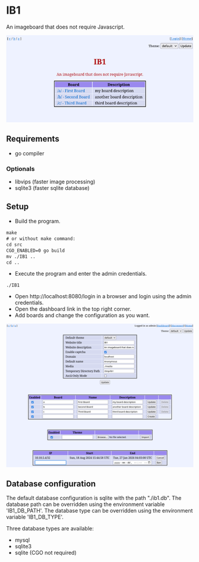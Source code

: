 # IB1

An imageboard that does not require Javascript.

![pic0](./img/img0.png)

## Requirements

* go compiler

### Optionals
* libvips (faster image processing)
* sqlite3 (faster sqlite database)

## Setup

* Build the program.
```
make
# or without make command:
cd src
CGO_ENABLED=0 go build
mv ./IB1 ..
cd ..
```
* Execute the program and enter the admin credentials.
```
./IB1
```
* Open http://localhost:8080/login in a browser and login using the admin credentials.
* Open the dashboard link in the top right corner.
* Add boards and change the configuration as you want.

![pic1](./img/img1.png)

## Database configuration

The default database configuration is sqlite with the path "./ib1.db".
The database path can be overridden using the environment variable 'IB1_DB_PATH'.
The database type can be overridden using the environment variable 'IB1_DB_TYPE'.

Three database types are available:
* mysql 
* sqlite3
* sqlite (CGO not required)
